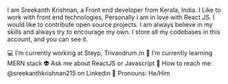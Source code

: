 I am Sreekanth Krishnan, a Front end developer from Kerala, India. I Like to work with front end technologies, Personally i am in love with React JS. I would like to contribute open source projects. I am always believe in my skills and always try to encourage my own. I store all my codebases in this account, and you can see it.

💻 I’m currently working at Steyp, Trivandrum /n
📖 I’m currently learning  MERN stack
👽 Ask me about ReactJS or Javascript
📱 How to reach me: @sreekanthkrishnan215 on Linkedin
👦 Pronouns: He/Him


